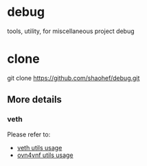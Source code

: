 # debug
tools, utility, for miscellaneous project debug

# clone
git clone https://github.com/shaohef/debug.git

## More details

### veth
Please refer to:
- [veth utils usage](./veth/utils.sh)
- [ovn4vnf utils usage](./ovn4vnf/README.md)
